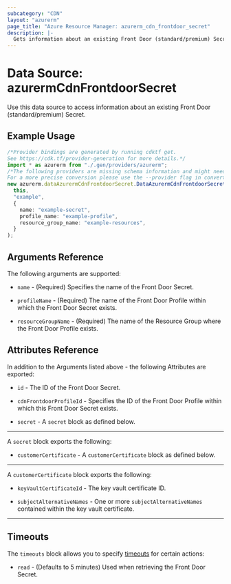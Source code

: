 ```yaml
---
subcategory: "CDN"
layout: "azurerm"
page_title: "Azure Resource Manager: azurerm_cdn_frontdoor_secret"
description: |-
  Gets information about an existing Front Door (standard/premium) Secret.
---
```


# Data Source: azurermCdnFrontdoorSecret

Use this data source to access information about an existing Front Door (standard/premium) Secret.

## Example Usage

```typescript
/*Provider bindings are generated by running cdktf get.
See https://cdk.tf/provider-generation for more details.*/
import * as azurerm from "./.gen/providers/azurerm";
/*The following providers are missing schema information and might need manual adjustments to synthesize correctly: azurerm.
For a more precise conversion please use the --provider flag in convert.*/
new azurerm.dataAzurermCdnFrontdoorSecret.DataAzurermCdnFrontdoorSecret(
  this,
  "example",
  {
    name: "example-secret",
    profile_name: "example-profile",
    resource_group_name: "example-resources",
  }
);

```

## Arguments Reference

The following arguments are supported:

*   `name` - (Required) Specifies the name of the Front Door Secret.

*   `profileName` - (Required) The name of the Front Door Profile within which the Front Door Secret exists.

*   `resourceGroupName` - (Required) The name of the Resource Group where the Front Door Profile exists.

## Attributes Reference

In addition to the Arguments listed above - the following Attributes are exported:

*   `id` - The ID of the Front Door Secret.

*   `cdnFrontdoorProfileId` - Specifies the ID of the Front Door Profile within which this Front Door Secret exists.

*   `secret` - A `secret` block as defined below.

***

A `secret` block exports the following:

* `customerCertificate` - A `customerCertificate` block as defined below.

***

A `customerCertificate` block exports the following:

*   `keyVaultCertificateId` - The key vault certificate ID.

*   `subjectAlternativeNames` - One or more `subjectAlternativeNames` contained within the key vault certificate.

***

## Timeouts

The `timeouts` block allows you to specify [timeouts](https://www.terraform.io/language/resources/syntax#operation-timeouts) for certain actions:

* `read` - (Defaults to 5 minutes) Used when retrieving the Front Door Secret.
